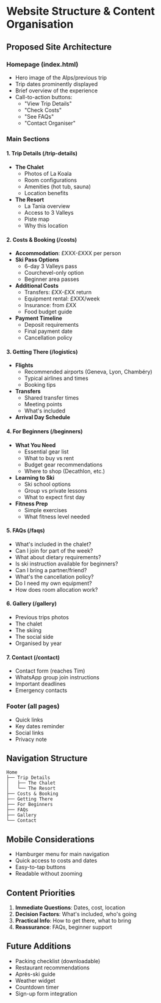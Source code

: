 # Website Structure & Content Organisation

## Proposed Site Architecture

### Homepage (index.html)
- Hero image of the Alps/previous trip
- Trip dates prominently displayed
- Brief overview of the experience
- Call-to-action buttons:
  - "View Trip Details"
  - "Check Costs"
  - "See FAQs"
  - "Contact Organiser"

### Main Sections

#### 1. Trip Details (/trip-details)
- **The Chalet**
  - Photos of La Koala
  - Room configurations
  - Amenities (hot tub, sauna)
  - Location benefits
- **The Resort**
  - La Tania overview
  - Access to 3 Valleys
  - Piste map
  - Why this location

#### 2. Costs & Booking (/costs)
- **Accommodation**: £XXX-£XXX per person
- **Ski Pass Options**
  - 6-day 3 Valleys pass
  - Courchevel-only option
  - Beginner area passes
- **Additional Costs**
  - Transfers: £XX-£XX return
  - Equipment rental: £XXX/week
  - Insurance: from £XX
  - Food budget guide
- **Payment Timeline**
  - Deposit requirements
  - Final payment date
  - Cancellation policy

#### 3. Getting There (/logistics)
- **Flights**
  - Recommended airports (Geneva, Lyon, Chambéry)
  - Typical airlines and times
  - Booking tips
- **Transfers**
  - Shared transfer times
  - Meeting points
  - What's included
- **Arrival Day Schedule**

#### 4. For Beginners (/beginners)
- **What You Need**
  - Essential gear list
  - What to buy vs rent
  - Budget gear recommendations
  - Where to shop (Decathlon, etc.)
- **Learning to Ski**
  - Ski school options
  - Group vs private lessons
  - What to expect first day
- **Fitness Prep**
  - Simple exercises
  - What fitness level needed

#### 5. FAQs (/faqs)
- What's included in the chalet?
- Can I join for part of the week?
- What about dietary requirements?
- Is ski instruction available for beginners?
- Can I bring a partner/friend?
- What's the cancellation policy?
- Do I need my own equipment?
- How does room allocation work?

#### 6. Gallery (/gallery)
- Previous trips photos
- The chalet
- The skiing
- The social side
- Organised by year

#### 7. Contact (/contact)
- Contact form (reaches Tim)
- WhatsApp group join instructions
- Important deadlines
- Emergency contacts

### Footer (all pages)
- Quick links
- Key dates reminder
- Social links
- Privacy note

## Navigation Structure
```
Home
├── Trip Details
│   ├── The Chalet
│   └── The Resort
├── Costs & Booking
├── Getting There
├── For Beginners
├── FAQs
├── Gallery
└── Contact
```

## Mobile Considerations
- Hamburger menu for main navigation
- Quick access to costs and dates
- Easy-to-tap buttons
- Readable without zooming

## Content Priorities
1. **Immediate Questions**: Dates, cost, location
2. **Decision Factors**: What's included, who's going
3. **Practical Info**: How to get there, what to bring
4. **Reassurance**: FAQs, beginner support

## Future Additions
- Packing checklist (downloadable)
- Restaurant recommendations
- Après-ski guide
- Weather widget
- Countdown timer
- Sign-up form integration